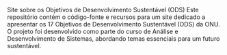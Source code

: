 Site sobre os Objetivos de Desenvolvimento Sustentável (ODS)
Este repositório contém o código-fonte e recursos para um site dedicado a apresentar os 17 Objetivos de Desenvolvimento Sustentável (ODS) da ONU. O projeto foi desenvolvido como parte do curso de Análise e Desenvolvimento de Sistemas, abordando temas essenciais para um futuro sustentável.

